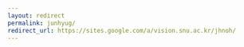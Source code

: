 ```yaml
---
layout: redirect
permalink: junhyug/
redirect_url: https://sites.google.com/a/vision.snu.ac.kr/jhnoh/
---
```

